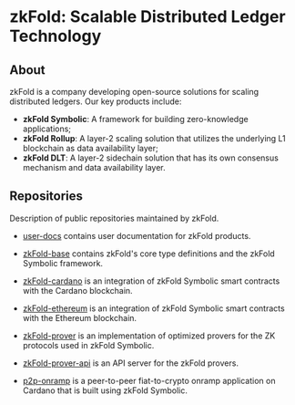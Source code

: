 # zkFold: Scalable Distributed Ledger Technology

## About

zkFold is a company developing open-source solutions for scaling distributed ledgers. Our key products include:
- **zkFold Symbolic**: A framework for building zero-knowledge applications;
- **zkFold Rollup**: A layer-2 scaling solution that utilizes the underlying L1 blockchain as data availability layer;
- **zkFold DLT**: A layer-2 sidechain solution that has its own consensus mechanism and data availability layer.

## Repositories

Description of public repositories maintained by zkFold.

- [user-docs](https://github.com/zkFold/user-docs) contains user documentation for zkFold products.

- [zkFold-base](https://github.com/zkFold/zkfold-base) contains zkFold's core type definitions and the zkFold Symbolic framework.

- [zkFold-cardano](https://github.com/zkFold/zkfold-cardano) is an integration of zkFold Symbolic smart contracts with the Cardano blockchain.

- [zkFold-ethereum](https://github.com/zkFold/zkfold-ethereum) is an integration of zkFold Symbolic smart contracts with the Ethereum blockchain.

- [zkFold-prover](https://github.com/zkFold/zkfold-prover) is an implementation of optimized provers for the ZK protocols used in zkFold Symbolic.

- [zkFold-prover-api](https://github.com/zkFold/zkfold-prover-api) is an API server for the zkFold provers.

- [p2p-onramp](https://github.com/zkFold/p2p-onramp) is a peer-to-peer fiat-to-crypto onramp application on Cardano that is built using zkFold Symbolic.